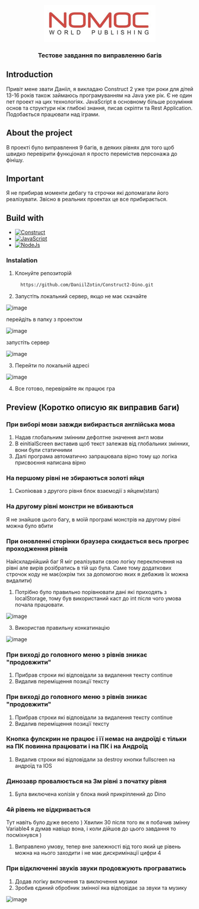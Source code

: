 <br />
<div align="center">
  <a href="https://theraven.tech/">
    <img src="images/nomoc.png" alt="Logo" width="300" height="100">
  </a>

  <h3 align="center" >Тестове завдання по виправленню багів</h3>


    
  </p>
</div>









## Introduction 
Привіт мене звати Данііл, я викладаю Construct 2 уже три роки для дітей 13-16 років також займаюсь програмуванням на Java уже рік.
Є не один пет проект на цих технологіях. JavaScript в основному більше розуміння основ та структури ніж глибокі знання, писав скріпти та Rest Application.
Подобається працювати над іграми.


## About the project 

В проекті було виправлення 9 багів, в деяких рівнях для того щоб швидко перевірити функціонал я просто перемістив персонажа до фінішу.

## Important

Я не прибирав моменти дебагу та строчки які допомагали його реалізувати. Звісно в реальних проектах це все прибирається.

## Build with
* [![Construct][Construct]][Construct-url]
* [![JavaScript][JavaScript]][JavaScript-url]
* [![NodeJs][NodeJs]][NodeJs-url]


### Instalation 
1. Клонуйте репозиторій
   ```sh
     https://github.com/DaniilZotin/Construct2-Dino.git
   ```
2. Запустіть локальний сервер, якщо не має скачайте

  ![image](https://github.com/DaniilZotin/Construct2-Dino/assets/85665335/44d1c256-978b-467d-bcbb-8dc1b5592bcf)

перейдіть в папку з проектом

![image](https://github.com/DaniilZotin/Construct2-Dino/assets/85665335/92d01c4b-5695-4b15-9aa7-234f7e08cd17)

запустіть сервер

![image](https://github.com/DaniilZotin/Construct2-Dino/assets/85665335/41b5f2d6-33c9-4b9a-b3e9-3dfcb8c49a30)

   
3. Перейти по локальній адресі

![image](https://github.com/DaniilZotin/Construct2-Dino/assets/85665335/4e40b8d7-3ddb-4027-b983-2f859372922e)

4. Все готово, перевіряйте як працює гра






## Preview (Коротко описую як виправив баги)
### При виборі мови завжди вибирається англійська мова 
1. Надав глобальним змінним дефолтне значення англ мови
2. В einitialScreen виставив щоб текст залежав від глобальних змінних, вони були статичними
3. Далі програма автоматично запрацювала вірно тому що логіка присвоєння написана вірно
### На першому рівні не збираються золоті яйця
1. Скопіював з другого рівня блок взаємодії з яйцем(stars)
### На другому рівні монстри не вбиваються
Я не знайшов цього багу, в моїй програмі монстрів на другому рівні можна було вбити
### При оновленні сторінки браузера скидається весь прогрес проходження рівнів
Найскладнійший баг
Я міг реалізувати свою логіку переключення на рівні але вирів розібратись в тій що була.
Саме тому додаткових строчок коду не має(окрім тих за допомогою яких я дебажив їх можна видалити)
1. Потрібно було правильно порівнювати дані які приходять з localStorage, тому був використаний каст до int
після чого умова почала працювати.

![image](https://github.com/DaniilZotin/Construct2-Dino/assets/85665335/b8f4e6f7-d34c-40b4-b5dd-ebf8bee984e9)

3. Використав правильну конкатинацію

![image](https://github.com/DaniilZotin/Construct2-Dino/assets/85665335/fc30d6a5-77f6-4fd1-ba72-4b84f0c67421)

### При виході до головного меню з рівнів зникає "продовжити"
1. Прибрав строки які відповідали за видалення тексту continue
2. Видалив переміщення позиції тексту

### При виході до головного меню з рівнів зникає "продовжити"
1. Прибрав строки які відповідали за видалення тексту continue
2. Видалив переміщення позиції тексту

### Кнопка фулскрин не працює і її немає на андроїді є тільки на ПК повинна працювати і на ПК і на Андроїд
1. Видалив строки які відповідали за destroy кнопки fullscreen на андроїд та IOS

### Динозавр провалюється на 3м рівні з початку рівня
1. Була виключена колізія у блока який прикріплений до Dino

### 4й рівень не відкривається
Тут навіть було дуже весело ) 
Хвилин 30 після того як я побачив змінну Variable4 я думав навіщо вона, і коли дійшов до цього завдання то посміхнувся ) 
1. Виправлено умову, тепер вне залежності від того який це рівень можна на нього заходити і не має дискримінації цифри 4

### При відключенні звуків звуки продовжують програватись
1. Додав логіку включення та виключення музики
2. Зробив єдиний обробник змінної яка відповідає за звуки та музику

![image](https://github.com/DaniilZotin/Construct2-Dino/assets/85665335/dc210e85-82e4-4ba3-9218-1dd10c9047e2)





[Construct]: https://img.shields.io/badge/construct2-2A7BA0?style=for-the-badge&logo=construct3&logoColor=white
[Construct-url]: https://spring.io/projects/spring-framework

[JavaScript]: https://img.shields.io/badge/javascript-F7DF1E?style=for-the-badge&logo=javascript&logoColor=white
[JavaScript-url]: https://spring.io/projects/spring-framework

[NodeJs]: https://img.shields.io/badge/nodejs-339933?style=for-the-badge&logo=nodedotjs&logoColor=white
[NodeJs-url]: https://spring.io/projects/spring-framework
